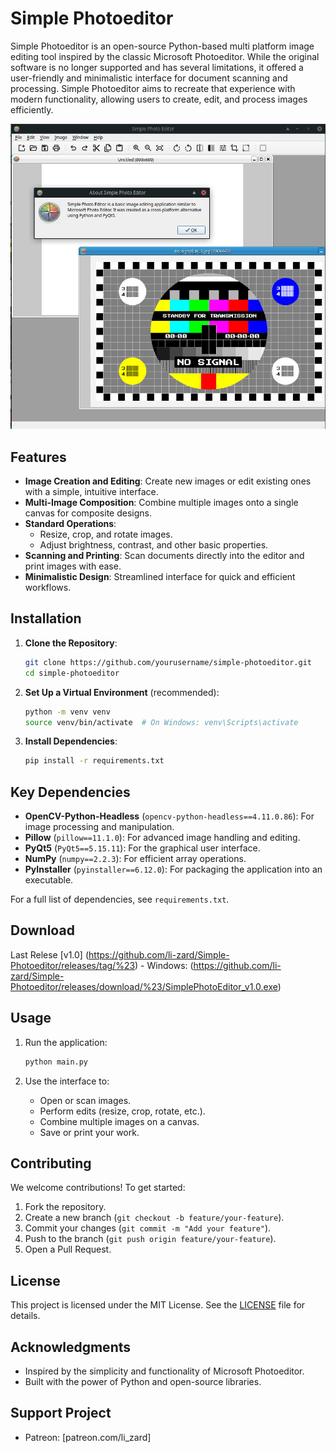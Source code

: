 # Simple Photoeditor

Simple Photoeditor is an open-source Python-based multi platform image editing tool inspired by the classic Microsoft Photoeditor. While the original software is no longer supported and has several limitations, it offered a user-friendly and minimalistic interface for document scanning and processing. Simple Photoeditor aims to recreate that experience with modern functionality, allowing users to create, edit, and process images efficiently.

![Screenshot:](docs/screenshots/screenshot.png)

## Features

- **Image Creation and Editing**: Create new images or edit existing ones with a simple, intuitive interface.
- **Multi-Image Composition**: Combine multiple images onto a single canvas for composite designs.
- **Standard Operations**:
  - Resize, crop, and rotate images.
  - Adjust brightness, contrast, and other basic properties.
- **Scanning and Printing**: Scan documents directly into the editor and print images with ease.
- **Minimalistic Design**: Streamlined interface for quick and efficient workflows.

## Installation

1. **Clone the Repository**:
   ```bash
   git clone https://github.com/yourusername/simple-photoeditor.git
   cd simple-photoeditor
   ```

2. **Set Up a Virtual Environment** (recommended):
   ```bash
   python -m venv venv
   source venv/bin/activate  # On Windows: venv\Scripts\activate
   ```

3. **Install Dependencies**:
   ```bash
   pip install -r requirements.txt
   ```

## Key Dependencies

- **OpenCV-Python-Headless** (`opencv-python-headless==4.11.0.86`): For image processing and manipulation.
- **Pillow** (`pillow==11.1.0`): For advanced image handling and editing.
- **PyQt5** (`PyQt5==5.15.11`): For the graphical user interface.
- **NumPy** (`numpy==2.2.3`): For efficient array operations.
- **PyInstaller** (`pyinstaller==6.12.0`): For packaging the application into an executable.

For a full list of dependencies, see `requirements.txt`.


## Download

Last Relese [v1.0] (https://github.com/li-zard/Simple-Photoeditor/releases/tag/%23)
    - Windows: (https://github.com/li-zard/Simple-Photoeditor/releases/download/%23/SimplePhotoEditor_v1.0.exe)
## Usage

1. Run the application:
   ```bash
   python main.py
   ```

2. Use the interface to:
   - Open or scan images.
   - Perform edits (resize, crop, rotate, etc.).
   - Combine multiple images on a canvas.
   - Save or print your work.

## Contributing

We welcome contributions! To get started:

1. Fork the repository.
2. Create a new branch (`git checkout -b feature/your-feature`).
3. Commit your changes (`git commit -m "Add your feature"`).
4. Push to the branch (`git push origin feature/your-feature`).
5. Open a Pull Request.


## License

This project is licensed under the MIT License. See the [LICENSE](LICENSE) file for details.

## Acknowledgments

- Inspired by the simplicity and functionality of Microsoft Photoeditor.
- Built with the power of Python and open-source libraries.

## Support Project
- Patreon: [patreon.com/li_zard]